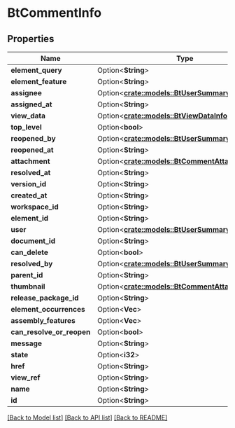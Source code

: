 # BtCommentInfo

## Properties

Name | Type | Description | Notes
------------ | ------------- | ------------- | -------------
**element_query** | Option<**String**> |  | [optional]
**element_feature** | Option<**String**> |  | [optional]
**assignee** | Option<[**crate::models::BtUserSummaryInfo**](BTUserSummaryInfo.md)> |  | [optional]
**assigned_at** | Option<**String**> |  | [optional]
**view_data** | Option<[**crate::models::BtViewDataInfo**](BTViewDataInfo.md)> |  | [optional]
**top_level** | Option<**bool**> |  | [optional]
**reopened_by** | Option<[**crate::models::BtUserSummaryInfo**](BTUserSummaryInfo.md)> |  | [optional]
**reopened_at** | Option<**String**> |  | [optional]
**attachment** | Option<[**crate::models::BtCommentAttachmentInfo**](BTCommentAttachmentInfo.md)> |  | [optional]
**resolved_at** | Option<**String**> |  | [optional]
**version_id** | Option<**String**> |  | [optional]
**created_at** | Option<**String**> |  | [optional]
**workspace_id** | Option<**String**> |  | [optional]
**element_id** | Option<**String**> |  | [optional]
**user** | Option<[**crate::models::BtUserSummaryInfo**](BTUserSummaryInfo.md)> |  | [optional]
**document_id** | Option<**String**> |  | [optional]
**can_delete** | Option<**bool**> |  | [optional]
**resolved_by** | Option<[**crate::models::BtUserSummaryInfo**](BTUserSummaryInfo.md)> |  | [optional]
**parent_id** | Option<**String**> |  | [optional]
**thumbnail** | Option<[**crate::models::BtCommentAttachmentInfo**](BTCommentAttachmentInfo.md)> |  | [optional]
**release_package_id** | Option<**String**> |  | [optional]
**element_occurrences** | Option<**Vec<String>**> |  | [optional]
**assembly_features** | Option<**Vec<String>**> |  | [optional]
**can_resolve_or_reopen** | Option<**bool**> |  | [optional]
**message** | Option<**String**> |  | [optional]
**state** | Option<**i32**> |  | [optional]
**href** | Option<**String**> |  | [optional]
**view_ref** | Option<**String**> |  | [optional]
**name** | Option<**String**> |  | [optional]
**id** | Option<**String**> |  | [optional]

[[Back to Model list]](../README.md#documentation-for-models) [[Back to API list]](../README.md#documentation-for-api-endpoints) [[Back to README]](../README.md)


